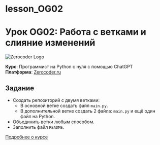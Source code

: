 # lesson_OG02
 # Урок OG02: Работа с ветками и слияние изменений

![Zerocoder Logo](https://static.tildacdn.com/tild3964-3838-4262-b532-343361633633/Unknown.png)

**Курс**: Программист на Python с нуля с помощью ChatGPT  
**Платформа**: [Zerocoder.ru](https://zerocoder.ru/python-from-scratch-with-chatgpt?param=main_page&utm_source=getcourse&utm_medium=zerocoder&utm_campaign=training)

## Задание

- Создать репозиторий с двумя ветками:
  - В основной ветке создать файл `main.py`.
  - В дополнительной ветке создать 2 файла: `main.py` и ещё один файл на Python.
- Объединить ветки любым способом.
- Заполнить файл `README`.

[Подробнее о курсе](https://zerocoder.ru/python-from-scratch-with-chatgpt?param=main_page&utm_source=getcourse&utm_medium=zerocoder&utm_campaign=training)
